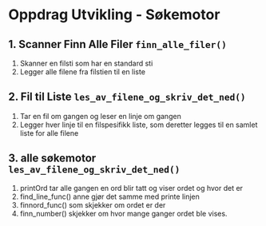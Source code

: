 # Oppdrag Utvikling - Søkemotor

## 1. Scanner Finn Alle Filer `finn_alle_filer()`
   1. Skanner en filsti som har en standard sti
   2. Legger alle filene fra filstien til en liste

## 2. Fil til Liste `les_av_filene_og_skriv_det_ned()`
   1. Tar en fil om gangen og leser en linje om gangen
   2. Legger hver linje til en filspesifikk liste, som deretter legges til en samlet liste for alle filene

## 3. alle søkemotor `les_av_filene_og_skriv_det_ned()`
   1. printOrd tar alle gangen en ord blir tatt og viser ordet og hvor det er 
   2. find_line_func() anne gjør det samme med printe linjen
   3. finnord_func() som skjekker om ordet er der
   4. finn_number() skjekker om hvor mange ganger ordet ble vises.





